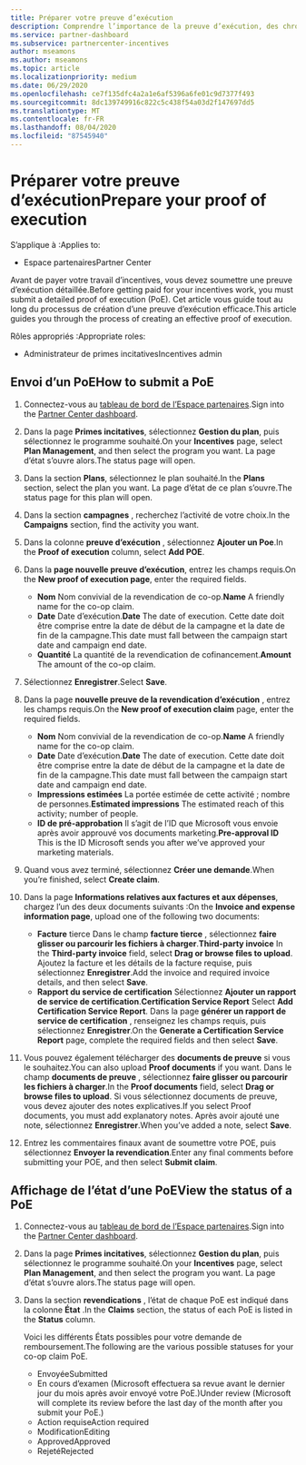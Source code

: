 ```yaml
---
title: Préparer votre preuve d’exécution
description: Comprendre l’importance de la preuve d’exécution, des chronologies, de l’affichage de l’État et des instructions d’envoi.
ms.service: partner-dashboard
ms.subservice: partnercenter-incentives
author: mseamons
ms.author: mseamons
ms.topic: article
ms.localizationpriority: medium
ms.date: 06/29/2020
ms.openlocfilehash: ce7f135dfc4a2a1e6af5396a6fe01c9d7377f493
ms.sourcegitcommit: 8dc139749916c822c5c438f54a03d2f147697dd5
ms.translationtype: MT
ms.contentlocale: fr-FR
ms.lasthandoff: 08/04/2020
ms.locfileid: "87545940"
---
```

# <a name="prepare-your-proof-of-execution"></a><span data-ttu-id="682db-103">Préparer votre preuve d’exécution</span><span class="sxs-lookup"><span data-stu-id="682db-103">Prepare your proof of execution</span></span>

<span data-ttu-id="682db-104">S’applique à :</span><span class="sxs-lookup"><span data-stu-id="682db-104">Applies to:</span></span>

- <span data-ttu-id="682db-105">Espace partenaires</span><span class="sxs-lookup"><span data-stu-id="682db-105">Partner Center</span></span>

<span data-ttu-id="682db-106">Avant de payer votre travail d’incentives, vous devez soumettre une preuve d’exécution détaillée.</span><span class="sxs-lookup"><span data-stu-id="682db-106">Before getting paid for your incentives work, you must submit a detailed proof of execution (PoE).</span></span> <span data-ttu-id="682db-107">Cet article vous guide tout au long du processus de création d’une preuve d’exécution efficace.</span><span class="sxs-lookup"><span data-stu-id="682db-107">This article guides you through the process of creating an effective proof of execution.</span></span>

<span data-ttu-id="682db-108">Rôles appropriés :</span><span class="sxs-lookup"><span data-stu-id="682db-108">Appropriate roles:</span></span>

- <span data-ttu-id="682db-109">Administrateur de primes incitatives</span><span class="sxs-lookup"><span data-stu-id="682db-109">Incentives admin</span></span>

## <a name="how-to-submit-a-poe"></a><span data-ttu-id="682db-110">Envoi d’un PoE</span><span class="sxs-lookup"><span data-stu-id="682db-110">How to submit a PoE</span></span>

1. <span data-ttu-id="682db-111">Connectez-vous au [tableau de bord de l’Espace partenaires](https://partner.microsoft.com/dashboard/).</span><span class="sxs-lookup"><span data-stu-id="682db-111">Sign into the [Partner Center dashboard](https://partner.microsoft.com/dashboard/).</span></span>

2. <span data-ttu-id="682db-112">Dans la page **Primes incitatives**, sélectionnez **Gestion du plan**, puis sélectionnez le programme souhaité.</span><span class="sxs-lookup"><span data-stu-id="682db-112">On your **Incentives** page, select **Plan Management**, and then select the program you want.</span></span> <span data-ttu-id="682db-113">La page d’état s’ouvre alors.</span><span class="sxs-lookup"><span data-stu-id="682db-113">The status page will open.</span></span>

3. <span data-ttu-id="682db-114">Dans la section **Plans**, sélectionnez le plan souhaité.</span><span class="sxs-lookup"><span data-stu-id="682db-114">In the **Plans** section, select the plan you want.</span></span> <span data-ttu-id="682db-115">La page d’état de ce plan s’ouvre.</span><span class="sxs-lookup"><span data-stu-id="682db-115">The status page for this plan will open.</span></span>

4. <span data-ttu-id="682db-116">Dans la section **campagnes** , recherchez l’activité de votre choix.</span><span class="sxs-lookup"><span data-stu-id="682db-116">In the **Campaigns** section, find the activity you want.</span></span>

5. <span data-ttu-id="682db-117">Dans la colonne **preuve d’exécution** , sélectionnez **Ajouter un Poe**.</span><span class="sxs-lookup"><span data-stu-id="682db-117">In the **Proof of execution** column, select **Add POE**.</span></span>

6. <span data-ttu-id="682db-118">Dans la **page nouvelle preuve d’exécution**, entrez les champs requis.</span><span class="sxs-lookup"><span data-stu-id="682db-118">On the **New proof of execution page**, enter the required fields.</span></span>

   - <span data-ttu-id="682db-119">**Nom**  Nom convivial de la revendication de co-op.</span><span class="sxs-lookup"><span data-stu-id="682db-119">**Name**  A friendly name for the co-op claim.</span></span>
   - <span data-ttu-id="682db-120">**Date**  Date d’exécution.</span><span class="sxs-lookup"><span data-stu-id="682db-120">**Date**  The date of execution.</span></span> <span data-ttu-id="682db-121">Cette date doit être comprise entre la date de début de la campagne et la date de fin de la campagne.</span><span class="sxs-lookup"><span data-stu-id="682db-121">This date must fall between the campaign start date and campaign end date.</span></span>
   - <span data-ttu-id="682db-122">**Quantité**  La quantité de la revendication de cofinancement.</span><span class="sxs-lookup"><span data-stu-id="682db-122">**Amount**  The amount of the co-op claim.</span></span>

7. <span data-ttu-id="682db-123">Sélectionnez **Enregistrer**.</span><span class="sxs-lookup"><span data-stu-id="682db-123">Select **Save**.</span></span>

8. <span data-ttu-id="682db-124">Dans la page **nouvelle preuve de la revendication d’exécution** , entrez les champs requis.</span><span class="sxs-lookup"><span data-stu-id="682db-124">On the **New proof of execution claim** page, enter the required fields.</span></span>

   - <span data-ttu-id="682db-125">**Nom**  Nom convivial de la revendication de co-op.</span><span class="sxs-lookup"><span data-stu-id="682db-125">**Name**  A friendly name for the co-op claim.</span></span>
   - <span data-ttu-id="682db-126">**Date**  Date d’exécution.</span><span class="sxs-lookup"><span data-stu-id="682db-126">**Date**  The date of execution.</span></span> <span data-ttu-id="682db-127">Cette date doit être comprise entre la date de début de la campagne et la date de fin de la campagne.</span><span class="sxs-lookup"><span data-stu-id="682db-127">This date must fall between the campaign start date and campaign end date.</span></span>
   - <span data-ttu-id="682db-128">**Impressions estimées**   La portée estimée de cette activité ; nombre de personnes.</span><span class="sxs-lookup"><span data-stu-id="682db-128">**Estimated impressions**   The estimated reach of this activity; number of people.</span></span>
   - <span data-ttu-id="682db-129">**ID de pré-approbation**   Il s’agit de l’ID que Microsoft vous envoie après avoir approuvé vos documents marketing.</span><span class="sxs-lookup"><span data-stu-id="682db-129">**Pre-approval ID**   This is the ID Microsoft sends you after we’ve approved your marketing materials.</span></span>

9. <span data-ttu-id="682db-130">Quand vous avez terminé, sélectionnez **Créer une demande**.</span><span class="sxs-lookup"><span data-stu-id="682db-130">When you’re finished, select **Create claim**.</span></span>

10. <span data-ttu-id="682db-131">Dans la page **Informations relatives aux factures et aux dépenses**, chargez l’un des deux documents suivants :</span><span class="sxs-lookup"><span data-stu-id="682db-131">On the **Invoice and expense information page**, upload one of the following two documents:</span></span>
    - <span data-ttu-id="682db-132">**Facture** tierce  Dans le champ **facture tierce** , sélectionnez **faire glisser ou parcourir les fichiers à charger**.</span><span class="sxs-lookup"><span data-stu-id="682db-132">**Third-party invoice**  In the **Third-party invoice** field, select **Drag or browse files to upload**.</span></span> <span data-ttu-id="682db-133">Ajoutez la facture et les détails de la facture requise, puis sélectionnez **Enregistrer**.</span><span class="sxs-lookup"><span data-stu-id="682db-133">Add the invoice and required invoice details, and then select **Save**.</span></span>
    - <span data-ttu-id="682db-134">**Rapport du service de certification**  Sélectionnez **Ajouter un rapport de service de certification**.</span><span class="sxs-lookup"><span data-stu-id="682db-134">**Certification Service Report**  Select **Add Certification Service Report**.</span></span> <span data-ttu-id="682db-135">Dans la page **générer un rapport de service de certification** , renseignez les champs requis, puis sélectionnez **Enregistrer**.</span><span class="sxs-lookup"><span data-stu-id="682db-135">On the **Generate a Certification Service Report** page, complete the required fields and then select **Save**.</span></span>

11. <span data-ttu-id="682db-136">Vous pouvez également télécharger des **documents de preuve** si vous le souhaitez.</span><span class="sxs-lookup"><span data-stu-id="682db-136">You can also upload **Proof documents** if you want.</span></span> <span data-ttu-id="682db-137">Dans le champ **documents de preuve** , sélectionnez **faire glisser ou parcourir les fichiers à charger**.</span><span class="sxs-lookup"><span data-stu-id="682db-137">In the **Proof documents** field, select **Drag or browse files to upload**.</span></span> <span data-ttu-id="682db-138">Si vous sélectionnez documents de preuve, vous devez ajouter des notes explicatives.</span><span class="sxs-lookup"><span data-stu-id="682db-138">If you select Proof documents, you must add explanatory notes.</span></span> <span data-ttu-id="682db-139">Après avoir ajouté une note, sélectionnez **Enregistrer**.</span><span class="sxs-lookup"><span data-stu-id="682db-139">When you’ve added a note, select **Save**.</span></span>

12. <span data-ttu-id="682db-140">Entrez les commentaires finaux avant de soumettre votre POE, puis sélectionnez **Envoyer la revendication**.</span><span class="sxs-lookup"><span data-stu-id="682db-140">Enter any final comments before submitting your POE, and then select **Submit claim**.</span></span>

## <a name="view-the-status-of-a-poe"></a><span data-ttu-id="682db-141">Affichage de l’état d’une PoE</span><span class="sxs-lookup"><span data-stu-id="682db-141">View the status of a PoE</span></span>

1. <span data-ttu-id="682db-142">Connectez-vous au [tableau de bord de l’Espace partenaires](https://partner.microsoft.com/dashboard/).</span><span class="sxs-lookup"><span data-stu-id="682db-142">Sign into the [Partner Center dashboard](https://partner.microsoft.com/dashboard/).</span></span>

2. <span data-ttu-id="682db-143">Dans la page **Primes incitatives**, sélectionnez **Gestion du plan**, puis sélectionnez le programme souhaité.</span><span class="sxs-lookup"><span data-stu-id="682db-143">On your **Incentives** page, select **Plan Management**, and then select the program you want.</span></span> <span data-ttu-id="682db-144">La page d’état s’ouvre alors.</span><span class="sxs-lookup"><span data-stu-id="682db-144">The status page will open.</span></span>

3. <span data-ttu-id="682db-145">Dans la section **revendications** , l’état de chaque PoE est indiqué dans la colonne **État** .</span><span class="sxs-lookup"><span data-stu-id="682db-145">In the **Claims** section, the status of each PoE is listed in the **Status** column.</span></span>

   <span data-ttu-id="682db-146">Voici les différents États possibles pour votre demande de remboursement.</span><span class="sxs-lookup"><span data-stu-id="682db-146">The following are the various possible statuses for your co-op claim PoE.</span></span>

   - <span data-ttu-id="682db-147">Envoyée</span><span class="sxs-lookup"><span data-stu-id="682db-147">Submitted</span></span>
   - <span data-ttu-id="682db-148">En cours d’examen (Microsoft effectuera sa revue avant le dernier jour du mois après avoir envoyé votre PoE.)</span><span class="sxs-lookup"><span data-stu-id="682db-148">Under review (Microsoft will complete its review before the last day of the month after you submit your PoE.)</span></span>
   - <span data-ttu-id="682db-149">Action requise</span><span class="sxs-lookup"><span data-stu-id="682db-149">Action required</span></span>
   - <span data-ttu-id="682db-150">Modification</span><span class="sxs-lookup"><span data-stu-id="682db-150">Editing</span></span>
   - <span data-ttu-id="682db-151">Approved</span><span class="sxs-lookup"><span data-stu-id="682db-151">Approved</span></span>
   - <span data-ttu-id="682db-152">Rejeté</span><span class="sxs-lookup"><span data-stu-id="682db-152">Rejected</span></span>
